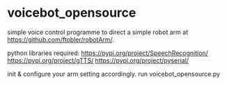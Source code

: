 # voicebot_opensource
simple voice control programme to direct a simple robot arm at https://github.com/ftobler/robotArm/.

python libraries required: 
https://pypi.org/project/SpeechRecognition/
https://pypi.org/project/gTTS/
https://pypi.org/project/pyserial/

init & configure your arm setting accordingly. 
run voicebot_opensource.py 
